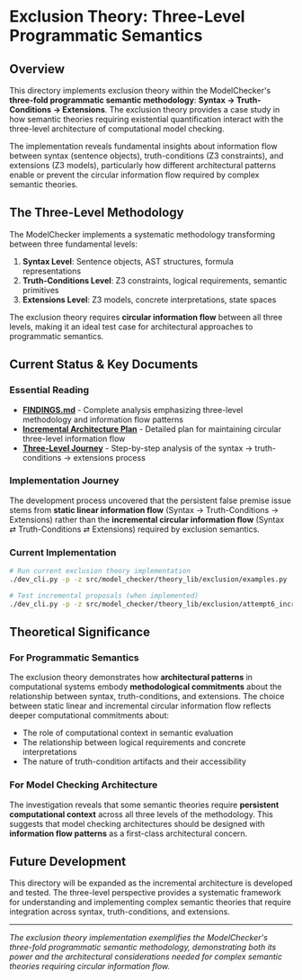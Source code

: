 # Exclusion Theory: Three-Level Programmatic Semantics

## Overview

This directory implements exclusion theory within the ModelChecker's **three-fold programmatic semantic methodology**: **Syntax → Truth-Conditions → Extensions**. The exclusion theory provides a case study in how semantic theories requiring existential quantification interact with the three-level architecture of computational model checking.

The implementation reveals fundamental insights about information flow between syntax (sentence objects), truth-conditions (Z3 constraints), and extensions (Z3 models), particularly how different architectural patterns enable or prevent the circular information flow required by complex semantic theories.

## The Three-Level Methodology

The ModelChecker implements a systematic methodology transforming between three fundamental levels:

1. **Syntax Level**: Sentence objects, AST structures, formula representations
2. **Truth-Conditions Level**: Z3 constraints, logical requirements, semantic primitives  
3. **Extensions Level**: Z3 models, concrete interpretations, state spaces

The exclusion theory requires **circular information flow** between all three levels, making it an ideal test case for architectural approaches to programmatic semantics.

## Current Status & Key Documents

### Essential Reading

- **[FINDINGS.md](FINDINGS.md)** - Complete analysis emphasizing three-level methodology and information flow patterns
- **[Incremental Architecture Plan](attempt6_incremental/incremental_modeling.md)** - Detailed plan for maintaining circular three-level information flow
- **[Three-Level Journey](attempt6_incremental/docs/syntax_semantics.md)** - Step-by-step analysis of the syntax → truth-conditions → extensions process

### Implementation Journey

The development process uncovered that the persistent false premise issue stems from **static linear information flow** (Syntax → Truth-Conditions → Extensions) rather than the **incremental circular information flow** (Syntax ⇄ Truth-Conditions ⇄ Extensions) required by exclusion semantics.

### Current Implementation

```bash
# Run current exclusion theory implementation
./dev_cli.py -p -z src/model_checker/theory_lib/exclusion/examples.py

# Test incremental proposals (when implemented)
./dev_cli.py -p -z src/model_checker/theory_lib/exclusion/attempt6_incremental/examples.py
```

## Theoretical Significance

### For Programmatic Semantics

The exclusion theory demonstrates how **architectural patterns** in computational systems embody **methodological commitments** about the relationship between syntax, truth-conditions, and extensions. The choice between static linear and incremental circular information flow reflects deeper computational commitments about:

- The role of computational context in semantic evaluation
- The relationship between logical requirements and concrete interpretations
- The nature of truth-condition artifacts and their accessibility

### For Model Checking Architecture

The investigation reveals that some semantic theories require **persistent computational context** across all three levels of the methodology. This suggests that model checking architectures should be designed with **information flow patterns** as a first-class architectural concern.

## Future Development

This directory will be expanded as the incremental architecture is developed and tested. The three-level perspective provides a systematic framework for understanding and implementing complex semantic theories that require integration across syntax, truth-conditions, and extensions.

---

*The exclusion theory implementation exemplifies the ModelChecker's three-fold programmatic semantic methodology, demonstrating both its power and the architectural considerations needed for complex semantic theories requiring circular information flow.*